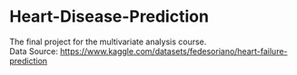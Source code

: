 # Heart-Disease-Prediction
The final project for the multivariate analysis course.   
Data Source: https://www.kaggle.com/datasets/fedesoriano/heart-failure-prediction
